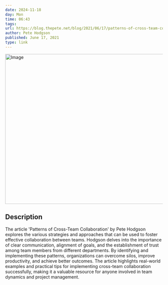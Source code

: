 ```yaml
---
date: 2024-11-18
day: Mon
time: 06:43
tags:
url: https://blog.thepete.net/blog/2021/06/17/patterns-of-cross-team-collaboration/
author: Pete Hodgson
published: June 17, 2021
type: link
---
```


<img src="https://blog.thepete.net/images/post_images/cross-team-collab/cover.jpg" width="854" height="480" alt="Image" />

## Description
The article 'Patterns of Cross-Team Collaboration' by Pete Hodgson explores the various strategies and approaches that can be used to foster effective collaboration between teams. Hodgson delves into the importance of clear communication, alignment of goals, and the establishment of trust among team members from different departments. By identifying and implementing these patterns, organizations can overcome silos, improve productivity, and achieve better outcomes. The article highlights real-world examples and practical tips for implementing cross-team collaboration successfully, making it a valuable resource for anyone involved in team dynamics and project management.